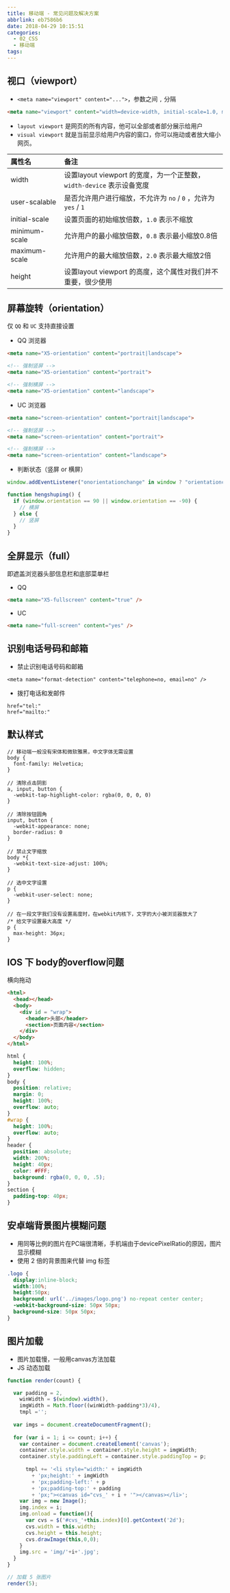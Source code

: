 ```yaml
---
title: 移动端 - 常见问题及解决方案
abbrlink: eb7586b6
date: 2018-04-29 10:15:51
categories:
  - 02_CSS
  - 移动端
tags:
---
```


## 视口（viewport）
- `<meta name="viewport" content="...">`，参数之间 `,` 分隔
```html
<meta name="viewport" content="width=device-width, initial-scale=1.0, maximum-scale=1.0,minimum-scale=1.0,user-scalable=0" />
```
- `layout viewport` 是网页的所有内容，他可以全部或者部分展示给用户
- `visual viewport` 就是当前显示给用户内容的窗口，你可以拖动或者放大缩小网页。

| 属性名| 备注 |
| :- | :- |
| width | 设置layout viewport 的宽度，为一个正整数，`width-device` 表示设备宽度 |
| user-scalable | 是否允许用户进行缩放，不允许为 `no` / `0` ，允许为 `yes` / `1`
| initial-scale | 设置页面的初始缩放倍数，`1.0` 表示不缩放 |
| minimum-scale | 允许用户的最小缩放倍数，`0.8` 表示最小缩放0.8倍 |
| maximum-scale | 允许用户的最大缩放倍数，`2.0` 表示最大缩放2倍 |
| height | 设置layout viewport 的高度，这个属性对我们并不重要，很少使用 |

## 屏幕旋转（orientation）
仅 `QQ` 和 `UC` 支持直接设置
- QQ 浏览器
```html
<meta name="X5-orientation" content="portrait|landscape">

<!-- 强制竖屏 -->
<meta name="X5-orientation" content="portrait">

<!-- 强制横屏 -->
<meta name="X5-orientation" content="landscape">
```

- UC 浏览器
```html
<meta name="screen-orientation" content="portrait|landscape">

<!-- 强制竖屏 -->
<meta name="screen-orientation" content="portrait">

<!-- 强制横屏 -->
<meta name="screen-orientation" content="landscape">
```

- 判断状态（竖屏 or 横屏）
```javascript
window.addEventListener("onorientationchange" in window ? "orientationchange" : "resize", hengshuping, false);

function hengshuping() {
  if (window.orientation == 90 || window.orientation == -90) {
    // 横屏
  } else {
    // 竖屏
  }
}
```

## 全屏显示（full）
即遮盖浏览器头部信息栏和底部菜单栏
- QQ
```html
<meta name="X5-fullscreen" content="true" />
```

- UC
```html
<meta name="full-screen" content="yes" />
```

## 识别电话号码和邮箱
- 禁止识别电话号码和邮箱
```
<meta name="format-detection" content="telephone=no, email=no" />
```

- 拨打电话和发邮件
```
href="tel:"
href="mailto:"
```

## 默认样式
```less
// 移动端一般没有宋体和微软雅黑，中文字体无需设置
body {
  font-family: Helvetica;
}

// 清除点击阴影
a, input, button {
  -webkit-tap-highlight-color: rgba(0, 0, 0, 0)
}

// 清除按钮圆角
input, button {
  -webkit-appearance: none;
  border-radius: 0
}

// 禁止文字缩放
body *{
  -webkit-text-size-adjust: 100%;
}

// 选中文字设置
p {
  -webkit-user-select: none;
}

// 在一段文字我们没有设置高度时，在webkit内核下，文字的大小被浏览器放大了
/* 给文字设置最大高度 */
p {
  max-height: 36px;
}
```

## IOS 下 body的overflow问题
横向拖动
```html
<html>
  <head></head>
  <body>
    <div id = "wrap">
      <header>头部</header>
      <section>页面内容</section>
    </div>
  </body>
</html>
```
```css
html {
  height: 100%;
  overflow: hidden;
}
body {
  position: relative;
  margin: 0;
  height: 100%;
  overflow: auto;
}
#wrap {
  height: 100%;
  overflow: auto;
}
header {
  position: absolute;
  width: 200%;
  height: 40px;
  color: #FFF;
  background: rgba(0, 0, 0, .5);
}
section {
  padding-top: 40px;
}
```

## 安卓端背景图片模糊问题
- 用同等比例的图片在PC端很清晰，手机端由于devicePixelRatio的原因，图片显示模糊
- 使用 2 倍的背景图来代替 img 标签
```css
.logo {
  display:inline-block;
  width:100%;
  height:50px;
  background: url('../images/logo.png') no-repeat center center;
  -webkit-background-size: 50px 50px;
  background-size: 50px 50px;
}
```

## 图片加载
- 图片加载慢，一般用canvas方法加载
- JS 动态加载
```javascript
function render(count) {

  var padding = 2,
    winWidth = $(window).width(),
    imgWidth = Math.floor((winWidth-padding*3)/4),
    tmpl ='';
    
  var imgs = document.createDocumentFragment();
  
  for (var i = 1; i <= count; i++) {
    var container = document.createElement('canvas');
    container.style.width = container.style.height = imgWidth;
    container.style.paddingLeft = container.style.paddingTop = p;
    
      tmpl += '<li style="width:' + imgWidth 
        + 'px;height:' + imgWidth 
        + 'px;padding-left:' + p 
        + 'px;padding-top:' + padding 
        + 'px;"><canvas id="cvs_' + i + '"></canvas></li>';
    var img = new Image();
    img.index = i;
    img.onload = function(){
      var cvs = $('#cvs_'+this.index)[0].getContext('2d');
      cvs.width = this.width;
      cvs.height = this.height;
      cvs.drawImage(this,0,0);
    }
    img.src = 'img/'+i+'.jpg';
  }
}

// 加载 5 张图片
render(5);
```
